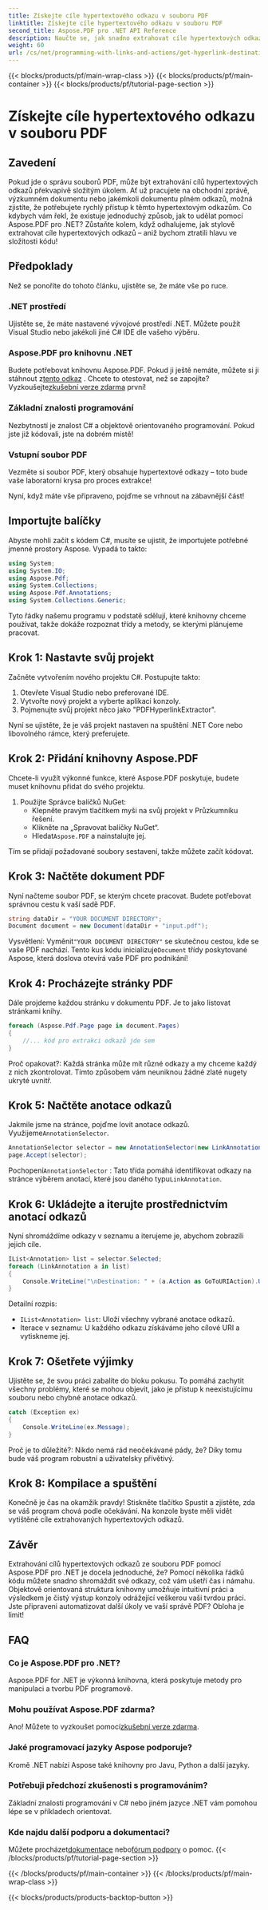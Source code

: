 ```yaml
---
title: Získejte cíle hypertextového odkazu v souboru PDF
linktitle: Získejte cíle hypertextového odkazu v souboru PDF
second_title: Aspose.PDF pro .NET API Reference
description: Naučte se, jak snadno extrahovat cíle hypertextových odkazů ze souborů PDF pomocí Aspose.PDF for .NET. Postupujte podle tohoto jednoduchého návodu krok za krokem.
weight: 60
url: /cs/net/programming-with-links-and-actions/get-hyperlink-destinations/
---
```


{{< blocks/products/pf/main-wrap-class >}}
{{< blocks/products/pf/main-container >}}
{{< blocks/products/pf/tutorial-page-section >}}

# Získejte cíle hypertextového odkazu v souboru PDF

## Zavedení

Pokud jde o správu souborů PDF, může být extrahování cílů hypertextových odkazů překvapivě složitým úkolem. Ať už pracujete na obchodní zprávě, výzkumném dokumentu nebo jakémkoli dokumentu plném odkazů, možná zjistíte, že potřebujete rychlý přístup k těmto hypertextovým odkazům. Co kdybych vám řekl, že existuje jednoduchý způsob, jak to udělat pomocí Aspose.PDF pro .NET? Zůstaňte kolem, když odhalujeme, jak stylově extrahovat cíle hypertextových odkazů – aniž bychom ztratili hlavu ve složitosti kódu!

## Předpoklady

Než se ponoříte do tohoto článku, ujistěte se, že máte vše po ruce.

### .NET prostředí 
Ujistěte se, že máte nastavené vývojové prostředí .NET. Můžete použít Visual Studio nebo jakékoli jiné C# IDE dle vašeho výběru. 

### Aspose.PDF pro knihovnu .NET 
 Budete potřebovat knihovnu Aspose.PDF. Pokud ji ještě nemáte, můžete si ji stáhnout z[tento odkaz](https://releases.aspose.com/pdf/net/) . Chcete to otestovat, než se zapojíte? Vyzkoušejte[zkušební verze zdarma](https://releases.aspose.com/) první!

### Základní znalosti programování 
Nezbytností je znalost C# a objektově orientovaného programování. Pokud jste již kódovali, jste na dobrém místě!

### Vstupní soubor PDF 
Vezměte si soubor PDF, který obsahuje hypertextové odkazy – toto bude vaše laboratorní krysa pro proces extrakce!

Nyní, když máte vše připraveno, pojďme se vrhnout na zábavnější část!

## Importujte balíčky

Abyste mohli začít s kódem C#, musíte se ujistit, že importujete potřebné jmenné prostory Aspose. Vypadá to takto:

```csharp
using System;
using System.IO;
using Aspose.Pdf;
using System.Collections;
using Aspose.Pdf.Annotations;
using System.Collections.Generic;
```

Tyto řádky našemu programu v podstatě sdělují, které knihovny chceme používat, takže dokáže rozpoznat třídy a metody, se kterými plánujeme pracovat. 

## Krok 1: Nastavte svůj projekt

Začněte vytvořením nového projektu C#. Postupujte takto:

1. Otevřete Visual Studio nebo preferované IDE.
2. Vytvořte nový projekt a vyberte aplikaci konzoly.
3. Pojmenujte svůj projekt něco jako "PDFHyperlinkExtractor".

Nyní se ujistěte, že je váš projekt nastaven na spuštění .NET Core nebo libovolného rámce, který preferujete.

## Krok 2: Přidání knihovny Aspose.PDF

Chcete-li využít výkonné funkce, které Aspose.PDF poskytuje, budete muset knihovnu přidat do svého projektu.

1. Použijte Správce balíčků NuGet:
   - Klepněte pravým tlačítkem myši na svůj projekt v Průzkumníku řešení.
   - Klikněte na „Spravovat balíčky NuGet“.
   -  Hledat`Aspose.PDF` a nainstalujte jej.

Tím se přidají požadované soubory sestavení, takže můžete začít kódovat.

## Krok 3: Načtěte dokument PDF

Nyní načteme soubor PDF, se kterým chcete pracovat. Budete potřebovat správnou cestu k vaší sadě PDF.

```csharp
string dataDir = "YOUR DOCUMENT DIRECTORY";
Document document = new Document(dataDir + "input.pdf");
```

 Vysvětlení: Vyměnit`"YOUR DOCUMENT DIRECTORY"` se skutečnou cestou, kde se vaše PDF nachází. Tento kus kódu inicializuje`Document` třídy poskytované Aspose, která doslova otevírá vaše PDF pro podnikání!

## Krok 4: Procházejte stránky PDF

Dále projdeme každou stránku v dokumentu PDF. Je to jako listovat stránkami knihy.

```csharp
foreach (Aspose.Pdf.Page page in document.Pages)
{
    //... kód pro extrakci odkazů jde sem
}
```

Proč opakovat?: Každá stránka může mít různé odkazy a my chceme každý z nich zkontrolovat. Tímto způsobem vám neuniknou žádné zlaté nugety ukryté uvnitř.

## Krok 5: Načtěte anotace odkazů

 Jakmile jsme na stránce, pojďme lovit anotace odkazů. Využijeme`AnnotationSelector`.

```csharp
AnnotationSelector selector = new AnnotationSelector(new LinkAnnotation(page, Rectangle.Trivial));
page.Accept(selector);
```

 Pochopení`AnnotationSelector` : Tato třída pomáhá identifikovat odkazy na stránce výběrem anotací, které jsou daného typu`LinkAnnotation`. 

## Krok 6: Ukládejte a iterujte prostřednictvím anotací odkazů

Nyní shromáždíme odkazy v seznamu a iterujeme je, abychom zobrazili jejich cíle.

```csharp
IList<Annotation> list = selector.Selected;
foreach (LinkAnnotation a in list)
{
    Console.WriteLine("\nDestination: " + (a.Action as GoToURIAction).URI + "\n");
}
```

Detailní rozpis:
- `IList<Annotation> list`: Uloží všechny vybrané anotace odkazů.
- Iterace v seznamu: U každého odkazu získáváme jeho cílové URI a vytiskneme jej. 

## Krok 7: Ošetřete výjimky

Ujistěte se, že svou práci zabalíte do bloku pokusu. To pomáhá zachytit všechny problémy, které se mohou objevit, jako je přístup k neexistujícímu souboru nebo chybné anotace odkazů.

```csharp
catch (Exception ex)
{
    Console.WriteLine(ex.Message);
}
```

Proč je to důležité?: Nikdo nemá rád neočekávané pády, že? Díky tomu bude váš program robustní a uživatelsky přívětivý.

## Krok 8: Kompilace a spuštění

Konečně je čas na okamžik pravdy! Stiskněte tlačítko Spustit a zjistěte, zda se váš program chová podle očekávání. Na konzole byste měli vidět vytištěné cíle extrahovaných hypertextových odkazů.

## Závěr

Extrahování cílů hypertextových odkazů ze souboru PDF pomocí Aspose.PDF pro .NET je docela jednoduché, že? Pomocí několika řádků kódu můžete snadno shromáždit své odkazy, což vám ušetří čas i námahu. Objektově orientovaná struktura knihovny umožňuje intuitivní práci a výsledkem je čistý výstup konzoly odrážející veškerou vaši tvrdou práci. Jste připraveni automatizovat další úkoly ve vaší správě PDF? Obloha je limit!

## FAQ

### Co je Aspose.PDF pro .NET?
Aspose.PDF for .NET je výkonná knihovna, která poskytuje metody pro manipulaci a tvorbu PDF programově.

### Mohu používat Aspose.PDF zdarma?
 Ano! Můžete to vyzkoušet pomocí[zkušební verze zdarma](https://releases.aspose.com/).

### Jaké programovací jazyky Aspose podporuje?
Kromě .NET nabízí Aspose také knihovny pro Javu, Python a další jazyky.

### Potřebuji předchozí zkušenosti s programováním?
Základní znalosti programování v C# nebo jiném jazyce .NET vám pomohou lépe se v příkladech orientovat.

### Kde najdu další podporu a dokumentaci?
 Můžete procházet[dokumentace](https://reference.aspose.com/pdf/net/) nebo[fórum podpory](https://forum.aspose.com/c/pdf/10) o pomoc.
{{< /blocks/products/pf/tutorial-page-section >}}

{{< /blocks/products/pf/main-container >}}
{{< /blocks/products/pf/main-wrap-class >}}

{{< blocks/products/products-backtop-button >}}
